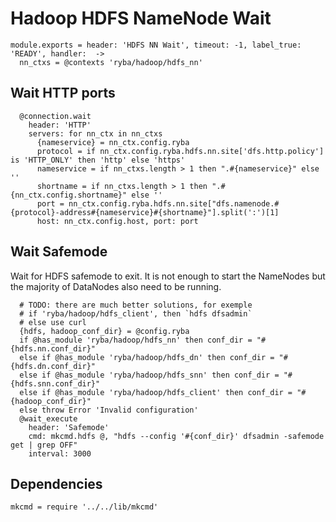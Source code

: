 
# Hadoop HDFS NameNode Wait

    module.exports = header: 'HDFS NN Wait', timeout: -1, label_true: 'READY', handler:  ->
      nn_ctxs = @contexts 'ryba/hadoop/hdfs_nn'

## Wait HTTP ports

      @connection.wait
        header: 'HTTP'
        servers: for nn_ctx in nn_ctxs
          {nameservice} = nn_ctx.config.ryba
          protocol = if nn_ctx.config.ryba.hdfs.nn.site['dfs.http.policy'] is 'HTTP_ONLY' then 'http' else 'https'
          nameservice = if nn_ctxs.length > 1 then ".#{nameservice}" else ''
          shortname = if nn_ctxs.length > 1 then ".#{nn_ctx.config.shortname}" else ''
          port = nn_ctx.config.ryba.hdfs.nn.site["dfs.namenode.#{protocol}-address#{nameservice}#{shortname}"].split(':')[1]
          host: nn_ctx.config.host, port: port

## Wait Safemode

Wait for HDFS safemode to exit. It is not enough to start the NameNodes but the
majority of DataNodes also need to be running.

      # TODO: there are much better solutions, for exemple
      # if 'ryba/hadoop/hdfs_client', then `hdfs dfsadmin`
      # else use curl
      {hdfs, hadoop_conf_dir} = @config.ryba      
      if @has_module 'ryba/hadoop/hdfs_nn' then conf_dir = "#{hdfs.nn.conf_dir}"
      else if @has_module 'ryba/hadoop/hdfs_dn' then conf_dir = "#{hdfs.dn.conf_dir}"
      else if @has_module 'ryba/hadoop/hdfs_snn' then conf_dir = "#{hdfs.snn.conf_dir}"
      else if @has_module 'ryba/hadoop/hdfs_client' then conf_dir = "#{hadoop_conf_dir}"
      else throw Error 'Invalid configuration'
      @wait_execute
        header: 'Safemode'
        cmd: mkcmd.hdfs @, "hdfs --config '#{conf_dir}' dfsadmin -safemode get | grep OFF"
        interval: 3000

## Dependencies

    mkcmd = require '../../lib/mkcmd'
